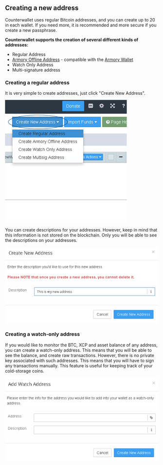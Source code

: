 Creating a new address
---------------------------

Counterwallet uses regular Bitcoin addresses, and you can create up to 20 in each wallet. If you need more, it is recommended and more secure if you create a new passphrase. 

**Counterwallet supports the creation of several different kinds of addresses:**

- Regular Address 
- [Armory Offline Address](/create_armory_address.md) - compatible with the [Armory Wallet](https://bitcoinarmory.com/)
- Watch Only Address 
- Multi-signature address

### Creating a regular address

It is very simple to create addresses, just click "Create New Address".

![](/_images/create_addresses1.png)

You can create descriptions for your addresses. However, keep in mind that this information is not stored on the blockchain. Only you will be able to see the descriptions on your addresses.

![](/_images/create_addresses2.png)

### Creating a watch-only address

If you would like to monitor the BTC, XCP and asset balance of any address, you can create a watch-only address. This means that you will be able to see the balance, and create raw transactions. However, there is no private key associated with such addresses. This means that you will have to sign any transactions manually. This feature is useful for keeping track of your cold-storage coins.

![](/_images/create_addresses3.png)


